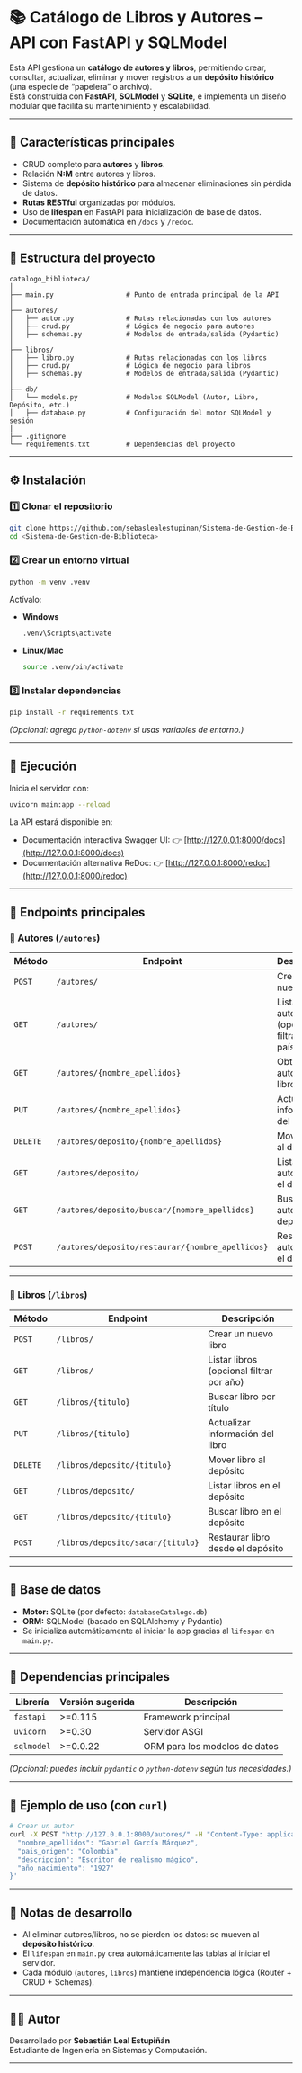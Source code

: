 # 📚 Catálogo de Libros y Autores – API con FastAPI y SQLModel

Esta API gestiona un **catálogo de autores y libros**, permitiendo crear, consultar, actualizar, eliminar y mover registros a un **depósito histórico** (una especie de “papelera” o archivo).  
Está construida con **FastAPI**, **SQLModel** y **SQLite**, e implementa un diseño modular que facilita su mantenimiento y escalabilidad.

---

## 🚀 Características principales

- CRUD completo para **autores** y **libros**.  
- Relación **N:M** entre autores y libros.  
- Sistema de **depósito histórico** para almacenar eliminaciones sin pérdida de datos.  
- **Rutas RESTful** organizadas por módulos.  
- Uso de **lifespan** en FastAPI para inicialización de base de datos.  
- Documentación automática en `/docs` y `/redoc`.

---

## 🧱 Estructura del proyecto

```
catalogo_biblioteca/
│
├── main.py                  # Punto de entrada principal de la API
│
├── autores/
│   ├── autor.py             # Rutas relacionadas con los autores
│   ├── crud.py              # Lógica de negocio para autores
│   ├── schemas.py           # Modelos de entrada/salida (Pydantic)
│
├── libros/
│   ├── libro.py             # Rutas relacionadas con los libros
│   ├── crud.py              # Lógica de negocio para libros
│   ├── schemas.py           # Modelos de entrada/salida (Pydantic)
│
├── db/
│   └── models.py            # Modelos SQLModel (Autor, Libro, Depósito, etc.)
│   ├── database.py          # Configuración del motor SQLModel y sesión
|
├── .gitignore
└── requirements.txt         # Dependencias del proyecto
```

---

## ⚙️ Instalación

### 1️⃣ Clonar el repositorio

```bash
git clone https://github.com/sebaslealestupinan/Sistema-de-Gestion-de-Biblioteca.git
cd <Sistema-de-Gestion-de-Biblioteca>
```

### 2️⃣ Crear un entorno virtual

```bash
python -m venv .venv
```

Actívalo:

- **Windows**
  ```bash
  .venv\Scripts\activate
  ```
- **Linux/Mac**
  ```bash
  source .venv/bin/activate
  ```

### 3️⃣ Instalar dependencias

```bash
pip install -r requirements.txt
```

*(Opcional: agrega `python-dotenv` si usas variables de entorno.)*

---

## 🧩 Ejecución

Inicia el servidor con:

```bash
uvicorn main:app --reload
```

La API estará disponible en:
- Documentación interactiva Swagger UI: 👉 [http://127.0.0.1:8000/docs](http://127.0.0.1:8000/docs)
- Documentación alternativa ReDoc: 👉 [http://127.0.0.1:8000/redoc](http://127.0.0.1:8000/redoc)

---

## 🧠 Endpoints principales

### 📘 Autores (`/autores`)

| Método | Endpoint | Descripción |
|---------|-----------|-------------|
| `POST` | `/autores/` | Crear un nuevo autor |
| `GET` | `/autores/` | Listar autores (opcional filtrar por país) |
| `GET` | `/autores/{nombre_apellidos}` | Obtener autor y sus libros |
| `PUT` | `/autores/{nombre_apellidos}` | Actualizar información del autor |
| `DELETE` | `/autores/deposito/{nombre_apellidos}` | Mover autor al depósito |
| `GET` | `/autores/deposito/` | Listar autores en el depósito |
| `GET` | `/autores/deposito/buscar/{nombre_apellidos}` | Buscar autor en el depósito |
| `POST` | `/autores/deposito/restaurar/{nombre_apellidos}` | Restaurar autor desde el depósito |

---

### 📗 Libros (`/libros`)

| Método | Endpoint | Descripción |
|---------|-----------|-------------|
| `POST` | `/libros/` | Crear un nuevo libro |
| `GET` | `/libros/` | Listar libros (opcional filtrar por año) |
| `GET` | `/libros/{titulo}` | Buscar libro por título |
| `PUT` | `/libros/{titulo}` | Actualizar información del libro |
| `DELETE` | `/libros/deposito/{titulo}` | Mover libro al depósito |
| `GET` | `/libros/deposito/` | Listar libros en el depósito |
| `GET` | `/libros/deposito/{titulo}` | Buscar libro en el depósito |
| `POST` | `/libros/deposito/sacar/{titulo}` | Restaurar libro desde el depósito |

---

## 🧮 Base de datos

- **Motor:** SQLite (por defecto: `databaseCatalogo.db`)
- **ORM:** SQLModel (basado en SQLAlchemy y Pydantic)
- Se inicializa automáticamente al iniciar la app gracias al `lifespan` en `main.py`.

---

## 🧰 Dependencias principales

| Librería | Versión sugerida | Descripción |
|-----------|------------------|-------------|
| `fastapi` | >=0.115 | Framework principal |
| `uvicorn` | >=0.30 | Servidor ASGI |
| `sqlmodel` | >=0.0.22 | ORM para los modelos de datos |

*(Opcional: puedes incluir `pydantic` o `python-dotenv` según tus necesidades.)*

---

## 🧪 Ejemplo de uso (con `curl`)

```bash
# Crear un autor
curl -X POST "http://127.0.0.1:8000/autores/" -H "Content-Type: application/json" -d '{
  "nombre_apellidos": "Gabriel García Márquez",
  "pais_origen": "Colombia",
  "descripcion": "Escritor de realismo mágico",
  "año_nacimiento": "1927"
}'
```

---

## 🧤 Notas de desarrollo

- Al eliminar autores/libros, no se pierden los datos: se mueven al **depósito histórico**.
- El `lifespan` en `main.py` crea automáticamente las tablas al iniciar el servidor.
- Cada módulo (`autores`, `libros`) mantiene independencia lógica (Router + CRUD + Schemas).

---

## 👨‍💻 Autor

Desarrollado por **Sebastián Leal Estupiñán**  
Estudiante de Ingeniería en Sistemas y Computación.

---
